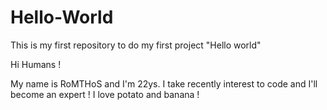# Hello-World
This is my first repository to do my first project "Hello world" 

Hi Humans !

My name is RoMTHoS and I'm 22ys. I take recently interest to code and I'll become an expert ! 
I love potato and banana ! 
